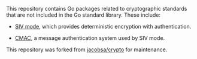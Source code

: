 This repository contains Go packages related to cryptographic standards that are
not included in the Go standard library. These include:

 *  [SIV mode][siv], which provides deterministic encryption with
    authentication.

 *  [CMAC][cmac], a message authentication system used by SIV mode.

[siv]: https://godoc.org/github.com/yueryou/jacobsa-crypto/siv
[cmac]: https://godoc.org/github.com/yueryou/jacobsa-crypto/cmac

This repository was forked from [jacobsa/crypto] for maintenance.

[jacobsa/crypto]: https://github.com/jacobsa/crypto
